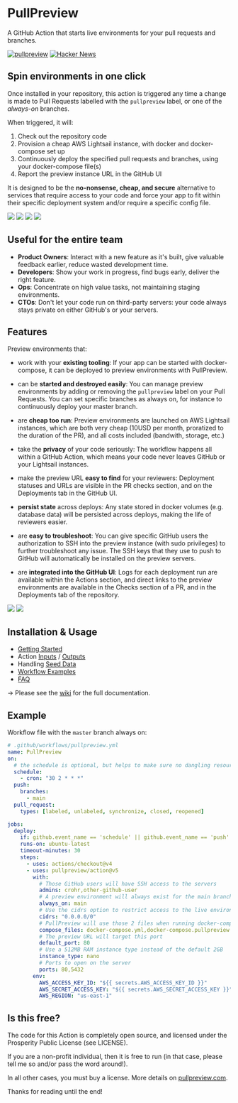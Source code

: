 # PullPreview

A GitHub Action that starts live environments for your pull requests and branches.

[![pullpreview](https://github.com/pullpreview/action/actions/workflows/pullpreview.yml/badge.svg)](https://github.com/pullpreview/action/actions/workflows/pullpreview.yml)
<a href="https://news.ycombinator.com/item?id=23221471"><img src="https://img.shields.io/badge/Hacker%20News-83-%23FF6600" alt="Hacker News"></a>

## Spin environments in one click

Once installed in your repository, this action is triggered any time a change
is made to Pull Requests labelled with the `pullpreview` label, or one of the
_always-on_ branches.

When triggered, it will:

1. Check out the repository code
2. Provision a cheap AWS Lightsail instance, with docker and docker-compose set up
3. Continuously deploy the specified pull requests and branches, using your docker-compose file(s)
4. Report the preview instance URL in the GitHub UI

It is designed to be the **no-nonsense, cheap, and secure** alternative to
services that require access to your code and force your app to fit within
their specific deployment system and/or require a specific config file.

<img src="img/2-add-label.png">
<img src="img/3-deploy-starts.png">
<img src="img/5-view-deployment.png">
<img src="img/6-deploy-next-commit-pending.png">

## Useful for the entire team

- **Product Owners**: Interact with a new feature as it's built, give valuable feedback earlier, reduce wasted development time.
- **Developers**: Show your work in progress, find bugs early, deliver the right feature.
- **Ops**: Concentrate on high value tasks, not maintaining staging environments.
- **CTOs**: Don't let your code run on third-party servers: your code always stays private on either GitHub's or your servers.

## Features

Preview environments that:

- work with your **existing tooling**: If your app can be started with
  docker-compose, it can be deployed to preview environments with PullPreview.

- can be **started and destroyed easily**: You can manage preview environments
  by adding or removing the `pullpreview` label on your Pull Requests. You can
  set specific branches as always on, for instance to continuously deploy your
  master branch.

- are **cheap too run**: Preview environments are launched on AWS Lightsail
  instances, which are both very cheap (10USD per month, proratized to the
  duration of the PR), and all costs included (bandwith, storage, etc.)

- take the **privacy** of your code seriously: The workflow happens all within
  a GitHub Action, which means your code never leaves GitHub or your Lightsail
  instances.

- make the preview URL **easy to find** for your reviewers: Deployment statuses
  and URLs are visible in the PR checks section, and on the Deployments tab in
  the GitHub UI.

- **persist state** across deploys: Any state stored in docker volumes (e.g.
  database data) will be persisted across deploys, making the life of reviewers
  easier.

- are **easy to troubleshoot**: You can give specific GitHub users the
  authorization to SSH into the preview instance (with sudo privileges) to
  further troubleshoot any issue. The SSH keys that they use to push to GitHub
  will automatically be installed on the preview servers.

- are **integrated into the GitHub UI**: Logs for each deployment run are
  available within the Actions section, and direct links to the preview
  environments are available in the Checks section of a PR, and in the
  Deployments tab of the repository.

<img src="img/4-view-logs.png" />
<img src="img/8-list-deployments.png" />

## Installation & Usage

- [Getting Started](https://github.com/pullpreview/action/wiki/Getting-Started)
- Action [Inputs](https://github.com/pullpreview/action/wiki/Inputs) / [Outputs](https://github.com/pullpreview/action/wiki/Outputs)
- Handling [Seed Data](https://github.com/pullpreview/action/wiki/Seed-Data)
- [Workflow Examples](https://github.com/pullpreview/action/wiki/Workflow-Examples)
- [FAQ](https://github.com/pullpreview/action/wiki/FAQ)

&rarr; Please see the [wiki](https://github.com/pullpreview/action/wiki) for the full documentation.

## Example

Workflow file with the `master` branch always on:

```yaml
# .github/workflows/pullpreview.yml
name: PullPreview
on:
  # the schedule is optional, but helps to make sure no dangling resources are left when GitHub Action does not behave properly
  schedule:
    - cron: "30 2 * * *"
  push:
    branches:
      - main
  pull_request:
    types: [labeled, unlabeled, synchronize, closed, reopened]

jobs:
  deploy:
    if: github.event_name == 'schedule' || github.event_name == 'push' || github.event.label.name == 'pullpreview' || contains(github.event.pull_request.labels.*.name, 'pullpreview')
    runs-on: ubuntu-latest
    timeout-minutes: 30
    steps:
      - uses: actions/checkout@v4
      - uses: pullpreview/action@v5
        with:
          # Those GitHub users will have SSH access to the servers
          admins: crohr,other-github-user
          # A preview environment will always exist for the main branch
          always_on: main
          # Use the cidrs option to restrict access to the live environments to specific IP ranges
          cidrs: "0.0.0.0/0"
          # PullPreview will use those 2 files when running docker-compose up
          compose_files: docker-compose.yml,docker-compose.pullpreview.yml
          # The preview URL will target this port
          default_port: 80
          # Use a 512MB RAM instance type instead of the default 2GB
          instance_type: nano
          # Ports to open on the server
          ports: 80,5432
        env:
          AWS_ACCESS_KEY_ID: "${{ secrets.AWS_ACCESS_KEY_ID }}"
          AWS_SECRET_ACCESS_KEY: "${{ secrets.AWS_SECRET_ACCESS_KEY }}"
          AWS_REGION: "us-east-1"
```

## Is this free?

The code for this Action is completely open source, and licensed under the
Prosperity Public License (see LICENSE).

If you are a non-profit individual, then it is free to run (in that case, please tell me
so and/or pass the word around!).

In all other cases, you must buy a license. More details on [pullpreview.com](https://pullpreview.com).

Thanks for reading until the end!
